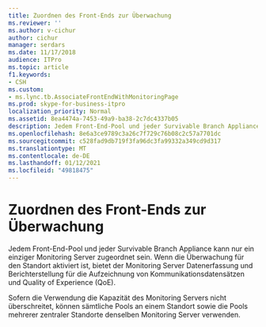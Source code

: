 ```yaml
---
title: Zuordnen des Front-Ends zur Überwachung
ms.reviewer: ''
ms.author: v-cichur
author: cichur
manager: serdars
ms.date: 11/17/2018
audience: ITPro
ms.topic: article
f1.keywords:
- CSH
ms.custom:
- ms.lync.tb.AssociateFrontEndWithMonitoringPage
ms.prod: skype-for-business-itpro
localization_priority: Normal
ms.assetid: 8ea4474a-7453-49a9-ba38-2c7dc4337b05
description: Jedem Front-End-Pool und jeder Survivable Branch Appliance kann nur ein einziger Monitoring Server zugeordnet sein. Wenn die Überwachung für den Standort aktiviert ist, bietet der Monitoring Server Datenerfassung und Berichterstellung für die Aufzeichnung von Kommunikationsdatensätzen und Quality of Experience (QoE).
ms.openlocfilehash: 8e6a3ce9789c3a26c7f729c76b08c2c57a7701dc
ms.sourcegitcommit: c528fad9db719f3fa96dc3fa99332a349cd9d317
ms.translationtype: MT
ms.contentlocale: de-DE
ms.lasthandoff: 01/12/2021
ms.locfileid: "49818475"
---
```

# <a name="associate-front-end-with-monitoring"></a>Zuordnen des Front-Ends zur Überwachung
 
Jedem Front-End-Pool und jeder Survivable Branch Appliance kann nur ein einziger Monitoring Server zugeordnet sein. Wenn die Überwachung für den Standort aktiviert ist, bietet der Monitoring Server Datenerfassung und Berichterstellung für die Aufzeichnung von Kommunikationsdatensätzen und Quality of Experience (QoE).
  
Sofern die Verwendung die Kapazität des Monitoring Servers nicht überschreitet, können sämtliche Pools an einem Standort sowie die Pools mehrerer zentraler Standorte denselben Monitoring Server verwenden. 
  

